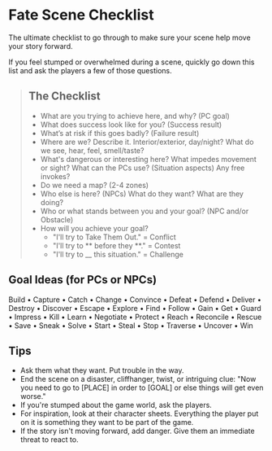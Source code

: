 # Fate Scene Checklist

The ultimate checklist to go through to make sure your scene help move your story forward.

If you feel stumped or overwhelmed during a scene, quickly go down this list and ask the players a few of those questions.

> ## The Checklist
>
> - What are you trying to achieve here, and why? (PC goal)
> - What does success look like for you? (Success result)
> - What’s at risk if this goes badly? (Failure result)
> - Where are we? Describe it. Interior/exterior, day/night? What do we see, hear, feel, smell/taste?
> - What's dangerous or interesting here? What impedes movement or sight? What can the PCs use? (Situation aspects) Any free invokes?
> - Do we need a map? (2-4 zones)
> - Who else is here? (NPCs) What do they want? What are they doing?
> - Who or what stands between you and your goal? (NPC and/or Obstacle)
> - How will you achieve your goal?
>   - "I'll try to Take Them Out." = Conflict
>   - "I'll try to ** before they **." = Contest
>   - "I'll try to \_\_ this situation." = Challenge

## Goal Ideas (for PCs or NPCs)

<p class="MuiTypography-h6 MuiTypography-colorPrimary">
Build • Capture • Catch • Change • Convince • Defeat • Defend • Deliver • Destroy • Discover • Escape • Explore • Find • Follow • Gain • Get • Guard • Impress • Kill • Learn • Negotiate • Protect • Reach • Reconcile • Rescue • Save • Sneak • Solve • Start • Steal • Stop • Traverse • Uncover • Win
</p>

## Tips

- Ask them what they want. Put trouble in the way.
- End the scene on a disaster, cliffhanger, twist, or intriguing clue: "Now you need to go to [PLACE] in order to [GOAL] or else things will get even worse."
- If you're stumped about the game world, ask the players.
- For inspiration, look at their character sheets. Everything the player put on it is something they want to be part of the game.
- If the story isn't moving forward, add danger. Give them an immediate threat to react to.
